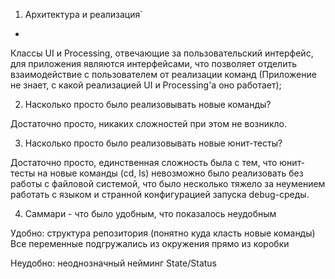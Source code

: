 1. Архитектура и реализация`

+
Классы UI и Processing, отвечающие за пользовательский интерфейс, для приложения являются интерфейсами, что позволяет отделить взаимодействие с пользователем от реализации команд (Приложение не знает, с какой реализацией UI и Processing'а оно работает);

2. Насколько просто было реализовывать новые команды?

Достаточно просто, никаких сложностей при этом не возникло.

3. Насколько просто было реализовывать новые юнит-тесты?

Достаточно просто, единственная сложность была с тем, что юнит-тесты на новые команды (cd, ls) невозможно было реализовать без работы с файловой системой, что было несколько тяжело за неумением работать с языком и странной конфигурацией запуска debug-среды.

4. Саммари - что было удобным, что показалось неудобным

Удобно: структура репозитория (понятно куда класть новые команды)
Все переменные подгружались из окружения прямо из коробки

Неудобно: неоднозначный нейминг State/Status
